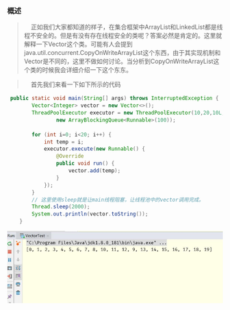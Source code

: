 ### 概述

>&nbsp;&nbsp;&nbsp;&nbsp;正如我们大家都知道的样子，在集合框架中ArrayList和LinkedList都是线程不安全的。但是有没有存在线程安全的类呢？答案必然是肯定的。这里就解释一下Vector这个类。可能有人会提到java.util.concurrent.CopyOnWriteArrayList这个东西，由于其实现机制和Vector是不同的，这里不做如何讨论。当分析到CopyOnWriteArrayList这个类的时候我会详细介绍一下这个东东。



>&nbsp;&nbsp;&nbsp;&nbsp;首先我们来看一下如下所示的代码

```java
 public static void main(String[] args) throws InterruptedException {
        Vector<Integer> vector = new Vector<>();
        ThreadPoolExecutor executor = new ThreadPoolExecutor(10,20,10L,TimeUnit.SECONDS,
                new ArrayBlockingQueue<Runnable>(100));

        for (int i=0; i<20; i++) {
            int temp = i;
            executor.execute(new Runnable() {
                @Override
                public void run() {
                    vector.add(temp);
                }
            });
        }
        // 这里使用sleep就是让main线程阻塞，让线程池中的vector调用完成。
        Thread.sleep(2000);
        System.out.println(vector.toString());
    }
```

![在这里插入图片描述](https://github.com/wuxiaobo000111/pictures/blob/master/1.jpg?raw=true)